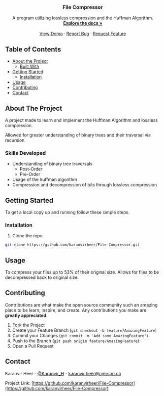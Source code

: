 <!--
*** Thanks for checking out this README Template. If you have a suggestion that would
*** make this better, please fork the repo and create a pull request or simply open
*** an issue with the tag "enhancement".
*** Thanks again! Now go create something AMAZING! :D
***
***
***
*** To avoid retyping too much info. Do a search and replace for the following:
*** karanvirheer, File-Compressor, Karanvir_H, karanvir.heer@ryerson.ca
-->

<!-- PROJECT SHIELDS -->
<!--
*** I'm using markdown "reference style" links for readability.
*** Reference links are enclosed in brackets [ ] instead of parentheses ( ).
*** See the bottom of this document for the declaration of the reference variables
*** for contributors-url, forks-url, etc. This is an optional, concise syntax you may use.
*** https://www.markdownguide.org/basic-syntax/#reference-style-links
-->

<!-- PROJECT LOGO -->
<br />
<p align="center">
  <a href="https://github.com/karanvirheer/File-Compressor">
  </a>

  <h3 align="center">File Compressor</h3>

  <p align="center">
    A program utilizing lossless compression and the Huffman Algorithm.
    <br />
    <a href="https://github.com/karanvirheer/File-Compressor"><strong>Explore the docs »</strong></a>
    <br />
    <br />
    <a href="https://github.com/karanvirheer/File-Compressor/issues">View Demo</a>
    ·
    <a href="https://github.com/karanvirheer/File-Compressor/issues">Report Bug</a>
    ·
    <a href="https://github.com/karanvirheer/File-Compressor/issues">Request Feature</a>
  </p>
</p>

<!-- TABLE OF CONTENTS -->

## Table of Contents

- [About the Project](#about-the-project)
  - [Built With](#built-with)
- [Getting Started](#getting-started)
  - [Installation](#installation)
- [Usage](#usage)
- [Contributing](#contributing)
- [Contact](#contact)

<!-- ABOUT THE PROJECT -->

## About The Project

A project made to learn and implement the Huffman Algorithm and lossless compression.

Allowed for greater understanding of binary trees and their traversal via recursion.

### Skills Developed

- Understanding of binary tree traversals
  - Post-Order
  - Pre-Order
- Usage of the huffman algorithm
- Compression and decompression of bits through lossless compression

<!-- GETTING STARTED -->

## Getting Started

To get a local copy up and running follow these simple steps.

### Installation

1. Clone the repo

```sh
git clone https://github.com/karanvirheer/File-Compressor.git
```

<!-- USAGE EXAMPLES -->

## Usage

To compress your files up to 53% of their original size. Allows for files to be decompressed back to original size.

<!-- CONTRIBUTING -->

## Contributing

Contributions are what make the open source community such an amazing place to be learn, inspire, and create. Any contributions you make are **greatly appreciated**.

1. Fork the Project
2. Create your Feature Branch (`git checkout -b feature/AmazingFeature`)
3. Commit your Changes (`git commit -m 'Add some AmazingFeature'`)
4. Push to the Branch (`git push origin feature/AmazingFeature`)
5. Open a Pull Request

<!-- CONTACT -->

## Contact

Karanvir Heer - [@Karanvir_H](https://twitter.com/Karanvir_H) - karanvir.heer@ryerson.ca

Project Link: [https://github.com/karanvirheer/File-Compressor](https://github.com/karanvirheer/File-Compressor)
